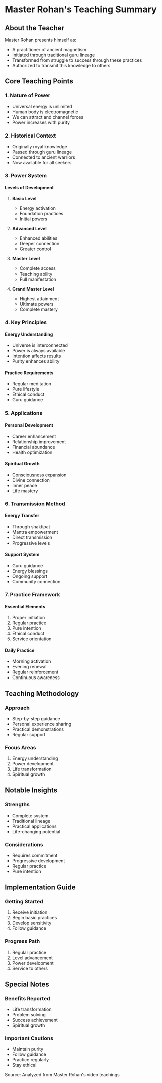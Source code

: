 # Master Rohan's Teaching Summary

## About the Teacher

Master Rohan presents himself as:
- A practitioner of ancient magnetism
- Initiated through traditional guru lineage
- Transformed from struggle to success through these practices
- Authorized to transmit this knowledge to others

## Core Teaching Points

### 1. Nature of Power
- Universal energy is unlimited
- Human body is electromagnetic
- We can attract and channel forces
- Power increases with purity

### 2. Historical Context
- Originally royal knowledge
- Passed through guru lineage
- Connected to ancient warriors
- Now available for all seekers

### 3. Power System

#### Levels of Development
1. **Basic Level**
   - Energy activation
   - Foundation practices
   - Initial powers

2. **Advanced Level**
   - Enhanced abilities
   - Deeper connection
   - Greater control

3. **Master Level**
   - Complete access
   - Teaching ability
   - Full manifestation

4. **Grand Master Level**
   - Highest attainment
   - Ultimate powers
   - Complete mastery

### 4. Key Principles

#### Energy Understanding
- Universe is interconnected
- Power is always available
- Intention affects results
- Purity enhances ability

#### Practice Requirements
- Regular meditation
- Pure lifestyle
- Ethical conduct
- Guru guidance

### 5. Applications

#### Personal Development
- Career enhancement
- Relationship improvement
- Financial abundance
- Health optimization

#### Spiritual Growth
- Consciousness expansion
- Divine connection
- Inner peace
- Life mastery

### 6. Transmission Method

#### Energy Transfer
- Through shaktipat
- Mantra empowerment
- Direct transmission
- Progressive levels

#### Support System
- Guru guidance
- Energy blessings
- Ongoing support
- Community connection

### 7. Practice Framework

#### Essential Elements
1. Proper initiation
2. Regular practice
3. Pure intention
4. Ethical conduct
5. Service orientation

#### Daily Practice
- Morning activation
- Evening renewal
- Regular reinforcement
- Continuous awareness

## Teaching Methodology

### Approach
- Step-by-step guidance
- Personal experience sharing
- Practical demonstrations
- Regular support

### Focus Areas
1. Energy understanding
2. Power development
3. Life transformation
4. Spiritual growth

## Notable Insights

### Strengths
- Complete system
- Traditional lineage
- Practical applications
- Life-changing potential

### Considerations
- Requires commitment
- Progressive development
- Regular practice
- Pure intention

## Implementation Guide

### Getting Started
1. Receive initiation
2. Begin basic practices
3. Develop sensitivity
4. Follow guidance

### Progress Path
1. Regular practice
2. Level advancement
3. Power development
4. Service to others

## Special Notes

### Benefits Reported
- Life transformation
- Problem solving
- Success achievement
- Spiritual growth

### Important Cautions
- Maintain purity
- Follow guidance
- Practice regularly
- Stay ethical

Source: Analyzed from Master Rohan's video teachings
